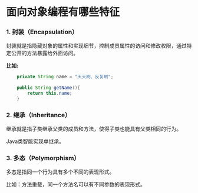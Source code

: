 # 面向对象编程有哪些特征<!-- {docsify-ignore-all} -->

### 1. 封装（Encapsulation）

封装就是指隐藏对象的属性和实现细节，控制成员属性的访问和修改权限，通过特定公开的方法暴露给外面访问。

**比如&#58;**

```java
	private String name = "天天刷、反复刷";
	
	public String getName(){
		return this.name;
	}

```

### 2. 继承（Inheritance）

继承就是指子类继承父类的成员和方法，使得子类也能具有父类相同的行为。

Java类智能实现单继承。

### 3. 多态（Polymorphism）

多态是指同一个行为具有多个不同的表现形式。

比如：方法重载，同一个方法名可以有不同参数的表现形式。



<!-- >这是引用的内容 -->

<!-- 前端开发必读文档：

​    [thymeleaf官网](https://www.thymeleaf.org)

​	[Using Thymeleaf 译文](https://raledong.gitbooks.io/using-thymeleaf/content/Chapter1/section1.1.html)

欢迎吐槽，欢迎star~ -->
